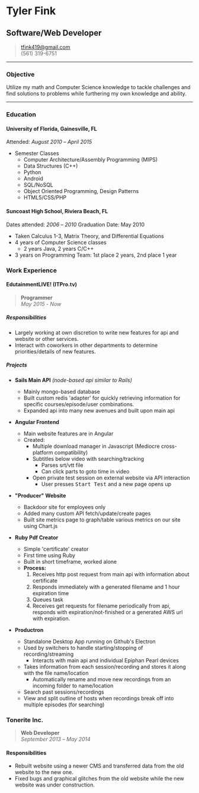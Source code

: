 # Tyler Fink
## Software/Web Developer

> [tfink419@gmail.com](tfink419@gmail.com)  
> (561) 319-6751

- - -

### Objective
Utilize my math and Computer Science knowledge to tackle challenges and find solutions to problems while furthering my own knowledge and ability.

- - -

### Education
#### University of Florida, Gainesville, FL
Attended: *August 2010* – *April 2015*
*	Semester Classes
	*	Computer Architecture/Assembly Programming (MIPS)
	*	Data Structures (C++)
	*	Python
	*	Android
	*	SQL/NoSQL
	*	Object Oriented Programming, Design Patterns
	*	HTML5/CSS/PHP


#### Suncoast High School, Riviera Beach, FL
Dates attended: *2006* – *2010*
Graduation Date: May 2010
*	Taken Calculus 1-3, Matrix Theory, and Differential Equations
*	4 years of Computer Science classes
	*	2 years Java, 2 years C/C++
* 3 years on Programming Team: 1st place 2 years, 2nd place 1 year

### Work Experience

#### EdutainmentLIVE! (ITPro.tv)
> **Programmer**  
> *May 2015* - *Now*

##### Responsibilities
* Largely working at own discretion to write new features for api and website or other services.
* Interact with coworkers in other departments to determine priorities/details of new features.

##### Projects
* **Sails Main API** _(node-based api similar to Rails)_
  * Mainly mongo-based database
  * Built custom redis 'adapter' for quickly retrieving information for specific courses/episode/user combinations.
  * Expanded api into many new avenues and built upon main api
 
* **Angular Frontend**
  * Main website features are in Angular
  * Created:
    * Multiple download manager in Javascript (Mediocre cross-platform compatibility)
    * Subtitles below video with searching/tracking
      * Parses srt/vtt file
      * Can click parts to goto time in video
    * Open private test session on external website via API interaction
      * User presses <kbd>Start Test</kbd> and a new page opens up

* **"Producer" Website**
  * Backdoor site for employees only
  * Added many custom API fetch/update/create pages
  * Built site metrics page to graph/table various metrics on our site using Chart.js

* **Ruby Pdf Creator**
  * Simple 'certificate' creator
  * First time using Ruby
  * Built in short timeframe, worked alone
  * **Process:**
    1. Receives http post request from main api with information about certificate
    2. Responds immediately with a generated filename and 1 hour expiration time
    3. Queues task
    4. Receives get requests for filename periodically from api, responds with expiration/not-finished or a generated AWS url with expiration.
* **Productron**
  * Standalone Desktop App running on Github's Electron
  * Used by switchers to handle starting/stopping of recording/streaming
    * Interacts with main api and individual Epiphan Pearl devices
  * Takes information from each session/recording and stores it along with the file name/location
    * Automatically rename and move new recordings from an incoming folder to name/location
  * Search past sessions/recordings
  * View and split outline of hosts when recordings break off into multiple episodes (for searching)
  
### Tonerite Inc.
> **Web Developer**  
> *September 2013* – *May 2014*  

#### Responsibilities
* Rebuilt website using a newer CMS and transferred data from the old website to the new one.
* Fixed bugs and graphical glitches from the old website while the new website was under construction.
